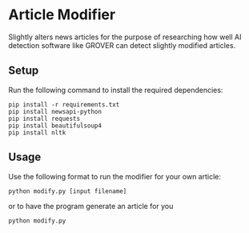 # Article Modifier
Slightly alters news articles for the purpose of researching how well AI detection software like GROVER can detect slightly modified articles.

## Setup
Run the following command to install the required dependencies:
```
pip install -r requirements.txt
pip install newsapi-python
pip install requests
pip install beautifulsoup4
pip install nltk
```

## Usage
Use the following format to run the modifier for your own article:
```
python modify.py [input filename]
```
or to have the program generate an article for you
```
python modify.py
```

